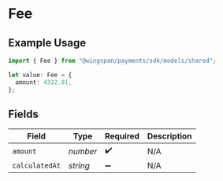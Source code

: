 # Fee

## Example Usage

```typescript
import { Fee } from "@wingspan/payments/sdk/models/shared";

let value: Fee = {
  amount: 4322.81,
};
```

## Fields

| Field              | Type               | Required           | Description        |
| ------------------ | ------------------ | ------------------ | ------------------ |
| `amount`           | *number*           | :heavy_check_mark: | N/A                |
| `calculatedAt`     | *string*           | :heavy_minus_sign: | N/A                |
